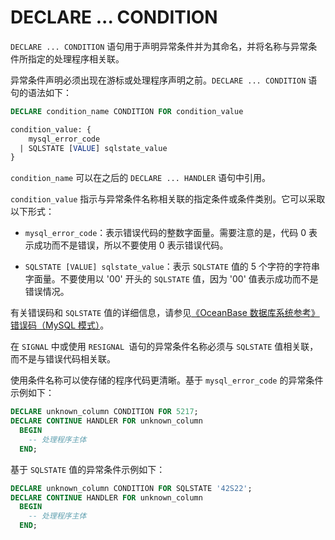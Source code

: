 DECLARE ... CONDITION 
==========================================

`DECLARE ... CONDITION` 语句用于声明异常条件并为其命名，并将名称与异常条件所指定的处理程序相关联。

异常条件声明必须出现在游标或处理程序声明之前。`DECLARE ... CONDITION` 语句的语法如下：

```sql
DECLARE condition_name CONDITION FOR condition_value

condition_value: {
    mysql_error_code
  | SQLSTATE [VALUE] sqlstate_value
}
```



`condition_name` 可以在之后的 `DECLARE ... HANDLER` 语句中引用。

`condition_value` 指示与异常条件名称相关联的指定条件或条件类别。它可以采取以下形式：

* `mysql_error_code`：表示错误代码的整数字面量。需要注意的是，代码 0 表示成功而不是错误，所以不要使用 0 表示错误代码。

  

* `SQLSTATE [VALUE] sqlstate_value`：表示 `SQLSTATE` 值的 5 个字符的字符串字面量。不要使用以 '00' 开头的 `SQLSTATE` 值，因为 '00' 值表示成功而不是错误情况。

  




有关错误码和 `SQLSTATE` 值的详细信息，请参见[《OceanBase 数据库系统参考》错误码（MySQL 模式）](https://www.oceanbase.com/docs/enterprise/oceanbase-database/oceanbase-database/V3.2.3/use-error-information-1)。

在 `SIGNAL` 中或使用 `RESIGNAL `语句的异常条件名称必须与 `SQLSTATE` 值相关联，而不是与错误代码相关联。

使用条件名称可以使存储的程序代码更清晰。基于 `mysql_error_code` 的异常条件示例如下：

```sql
DECLARE unknown_column CONDITION FOR 5217;
DECLARE CONTINUE HANDLER FOR unknown_column
  BEGIN
    -- 处理程序主体
  END;
```



基于 `SQLSTATE` 值的异常条件示例如下：

```sql
DECLARE unknown_column CONDITION FOR SQLSTATE '42S22';
DECLARE CONTINUE HANDLER FOR unknown_column
  BEGIN
    -- 处理程序主体
  END;
```



